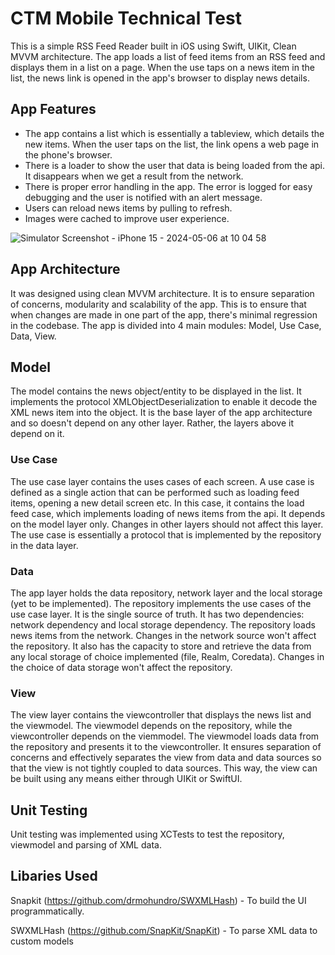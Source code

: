 # CTM Mobile Technical Test

This is a simple RSS Feed Reader built in iOS using Swift, UIKit, Clean MVVM architecture. The app loads a list of feed items from an RSS feed and displays them in a list on a page. When the use taps on a news item in the list, the news link is opened in the app's browser to display news details.

## App Features
- The app contains a list which is essentially a tableview, which details the new items. When the user taps on the list, the link opens a web page in the phone's browser.
- There is a loader to show the user that data is being loaded from the api. It disappears when we get a result from the network.
- There is proper error handling in the app. The error is logged for easy debugging and the user is notified with an alert message.
- Users can reload news items by pulling to refresh.
- Images were cached to improve user experience.

![Simulator Screenshot - iPhone 15 - 2024-05-06 at 10 04 58](https://github.com/jhilton11/ParentPay-Technical-Test/assets/32772234/68284656-6f1e-4c8a-b3ea-be79a1440315)

## App Architecture
It was designed using clean MVVM architecture. It is to ensure separation of concerns, modularity and scalability of the app. This is to ensure that when changes are made in one part of the app, there's minimal regression in the codebase. The app is divided into 4 main modules: Model, Use Case, Data, View.

## Model
The model contains the news object/entity to be displayed in the list. It implements the protocol XMLObjectDeserialization to enable it decode the XML news item into the object. It is the base layer of the app architecture and so doesn't depend on any other layer. Rather, the layers above it depend on it.

### Use Case
The use case layer contains the uses cases of each screen. A use case is defined as a single action that can be performed such as loading feed items, opening a new detail screen etc. In this case, it contains the load feed case, which implements loading of news items from the api. It depends on the model layer only. Changes in other layers should not affect this layer. The use case is essentially a protocol that is implemented by the repository in the data layer.

### Data
The app layer holds the data repository, network layer and the local storage (yet to be implemented). The repository implements the use cases of the use case layer. It is the single source of truth. It has two dependencies: network dependency and local storage dependency. The repository loads news items from the network. Changes in the network source won't affect the repository. It also has the capacity to store and retrieve the data from any local storage of choice implemented (file, Realm, Coredata). Changes in the choice of data storage won't affect the repository.

### View
The view layer contains the viewcontroller that displays the news list and the viewmodel. The viewmodel depends on the repository, while the viewcontroller depends on the viemmodel. The viewmodel loads data from the repository and presents it to the viewcontroller. It ensures separation of concerns and effectively separates the view from data and data sources so that the view is not tightly coupled to data sources.
This way, the view can be built using any means either through UIKit or SwiftUI.

## Unit Testing
Unit testing was implemented using XCTests to test the repository, viewmodel and parsing of XML data.

## Libaries Used
Snapkit (https://github.com/drmohundro/SWXMLHash) - To build the UI programmatically.

SWXMLHash (https://github.com/SnapKit/SnapKit) - To parse XML data to custom models
